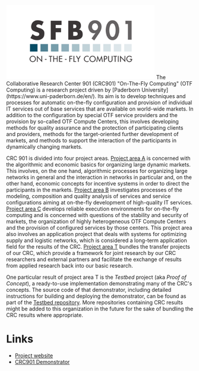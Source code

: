 <img src="SFB_901_Logo_Final_blau.svg" alt="Logo of the Collaborative Research Center 901" width="400"/>
The Collaborative Research Center 901 (CRC901) "On-The-Fly Computing" (OTF Computing) is a research project driven by [Paderborn University](https://www.uni-paderborn.de/en/). Its aim is to develop techniques and processes for automatic on-the-fly configuration and provision of individual IT services out of base services that are available on world-wide markets. In addition to the configuration by special OTF service providers and the provision by so-called OTF Compute Centers, this involves developing methods for quality assurance and the protection of participating clients and providers, methods for the target-oriented further development of markets, and methods to support the interaction of the participants in dynamically changing markets.

CRC 901 is divided into four project areas. [Project area A](https://sfb901.uni-paderborn.de/de/projects/project-area-a) is concerned with the algorithmic and economic basics for organizing large dynamic markets. This involves, on the one hand, algorithmic processes for organizing large networks in general and the interaction in networks in particular and, on the other hand, economic concepts for incentive systems in order to direct the participants in the markets. [Project area B](https://sfb901.uni-paderborn.de/de/projects/project-area-b) investigates processes of the modeling, composition and quality analysis of services and service configurations aiming at on-the-fly development of high-quality IT services. [Project area C](https://sfb901.uni-paderborn.de/de/projects/project-area-c) develops reliable execution environments for on-the-fly computing and is concerned with questions of the stability and security of markets, the organization of highly heterogeneous OTF Compute Centers and the provision of configured services by those centers. This project area also involves an application project that deals with systems for optimizing supply and logistic networks, which is considered a long-term application field for the results of the CRC. [Project area T](https://sfb901.uni-paderborn.de/de/projects/project-area-t) bundles the transfer projects of our CRC, which provide a framework for joint research by our CRC researchers and external partners and facilitate the exchange of results from applied research back into our basic research.

One particular result of project area T is the *Testbed* project (aka *Proof of Concept*), a ready-to-use implementation demonstrating many of the CRC's concepts. The source code of that demonstrator, including detailed instructions for building and deploying the demonstrator, can be found as part of the [Testbed repository](https://github.com/CRC-901-On-the-Fly-Computing/Testbed). More repositories containing CRC results might be added to this organization in the future for the sake of bundling the CRC results where appropriate.

# Links

- [Project website](https://sfb901.uni-paderborn.de/de/)
- [CRC901 Demonstrator](https://github.com/CRC-901-On-the-Fly-Computing/Testbed)
